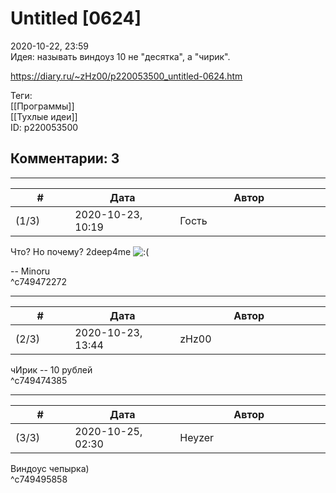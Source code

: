 Untitled [0624]
===============

  
2020-10-22, 23:59  
 Идея: называть виндоуз 10 не "десятка", а "чирик".   
  
<https://diary.ru/~zHz00/p220053500_untitled-0624.htm>  
  
Теги:  
[[Программы]]  
[[Тухлые идеи]]  
ID: p220053500  


Комментарии: 3
--------------

  


---



|         #         |              Дата              |                     Автор                     |           ID           |
| --- | --- | --- | --- |
| (1/3) | 2020-10-23, 10:19 | Гость | c749472272 |

  
 Что? Но почему? 2deep4me ![:(](http://static.diary.ru/picture/1146.gif)   
   
 -- Minoru   
 ^c749472272

---



|         #         |              Дата              |                     Автор                     |           ID           |
| --- | --- | --- | --- |
| (2/3) | 2020-10-23, 13:44 | zHz00 | c749474385 |

  
 чИрик -- 10 рублей   
 ^c749474385

---



|         #         |              Дата              |                     Автор                     |           ID           |
| --- | --- | --- | --- |
| (3/3) | 2020-10-25, 02:30 | Heyzer | c749495858 |

  
 Виндоус чепырка)   
 ^c749495858